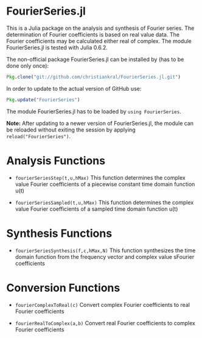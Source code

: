 # FourierSeries.jl

This is a Julia package on the analysis and synthesis of Fourier series.
The determination of Fourier coefficients is based on real value data.
The Fourier coefficients may be calculated either real of complex. The module FourierSeries.jl is tested with Julia 0.6.2.

The non-official package FourierSeries.jl can be installed by (has to be done only once):

```julia
Pkg.clone("git://github.com/christiankral/FourierSeries.jl.git")
```

In order to update to the actual version of GitHub use:

```julia
Pkg.update("FourierSeries")
```

The module FourierSeries.jl has to be loaded by `using FourierSeries`.

**Note:**  After updating to a newer version of FourierSeries.jl, the module can be reloaded without exiting the session by applying `reload("FourierSeries")`.

# Analysis Functions

- `fourierSeriesStep(t,u,hMax)` This function determines the complex value Fourier coefficients of a piecewise constant time domain function u(t)

- `fourierSeriesSampled(t,u,hMax)` This function determines the complex value Fourier coefficients of a sampled time domain function u(t)

# Synthesis Functions

- `fourierSeriesSynthesis(f,c,hMax,N)` This function synthesizes the time domain function from the frequency vector and complex value sFourier coefficients

# Conversion Functions

- `fourierComplexToReal(c)` Convert complex Fourier coefficients to real Fourier coefficients

- `fourierRealToComplex(a,b)` Convert real Fourier coefficients to complex Fourier coefficients
